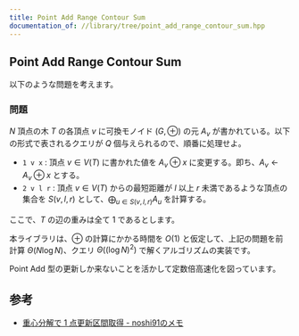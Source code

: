 ```yaml
---
title: Point Add Range Contour Sum
documentation_of: //library/tree/point_add_range_contour_sum.hpp
---
```

## Point Add Range Contour Sum

以下のような問題を考えます。

### 問題

$N$ 頂点の木 $T$ の各頂点 $v$ に可換モノイド $(G,\oplus)$ の元 $A _ v$ が書かれている。以下の形式で表されるクエリが $Q$ 個与えられるので、順番に処理せよ。

- `1 v x` : 頂点 $v\in V(T)$ に書かれた値を $A _ v \oplus x$ に変更する。即ち、$A _ v \leftarrow A _ v \oplus x$ とする。
- `2 v l r` : 頂点 $v\in V(T)$ からの最短距離が $l$ 以上 $r$ 未満であるような頂点の集合を $S(v,l,r)$ として、$\displaystyle \bigoplus _ { u \in S (v,l, r) } A _ u$ を計算する。

ここで、$T$ の辺の重みは全て $1$ であるとします。

本ライブラリは、$\oplus$ の計算にかかる時間を $O(1)$ と仮定して、上記の問題を前計算 $\Theta(N \log N)$、クエリ $\Theta( (\log N) ^ 2 )$ で解くアルゴリズムの実装です。

Point Add 型の更新しか来ないことを活かして定数倍高速化を図っています。

## 参考

- [重心分解で 1 点更新区間取得 - noshi91のメモ](https://noshi91.hatenablog.com/entry/2022/03/27/042143)